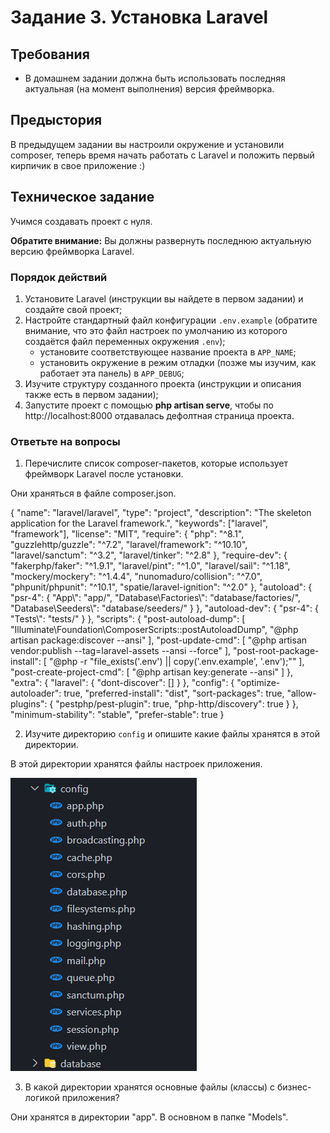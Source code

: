 # Задание 3. Установка Laravel

## Требования

- В домашнем задании должна быть использовать последняя актуальная (на момент выполнения) версия фреймворка.

## Предыстория

В предыдущем задании вы настроили окружение и установили composer, теперь время начать работать с Laravel
и положить первый кирпичик в свое приложение :)

## Техническое задание

Учимся создавать проект с нуля.

**Обратите внимание:** Вы должны развернуть последнюю актуальную версию фреймворка Laravel.

### Порядок действий

1. Установите Laravel (инструкции вы найдете в первом задании) и создайте свой проект;
2. Настройте стандартный файл конфигурации `.env.example` (обратите внимание, что это файл настроек по умолчанию из которого создаётся файл переменных окружения `.env`);
    * установите соответствующее название проекта в `APP_NAME`;
    * установить окружение в режим отладки (позже мы изучим, как работает эта панель) в `APP_DEBUG`;
3. Изучите структуру созданного проекта (инструкции и описания также есть в первом задании);
4. Запустите проект с помощью **php artisan serve**, чтобы по http://localhost:8000 отдавалась дефолтная страница проекта.


### Ответьте на вопросы

1. Перечислите список composer-пакетов, которые использует фреймворк Laravel после установки.

Они храняться в файле composer.json.

{
"name": "laravel/laravel",
"type": "project",
"description": "The skeleton application for the Laravel framework.",
"keywords": ["laravel", "framework"],
"license": "MIT",
"require": {
"php": "^8.1",
"guzzlehttp/guzzle": "^7.2",
"laravel/framework": "^10.10",
"laravel/sanctum": "^3.2",
"laravel/tinker": "^2.8"
},
"require-dev": {
"fakerphp/faker": "^1.9.1",
"laravel/pint": "^1.0",
"laravel/sail": "^1.18",
"mockery/mockery": "^1.4.4",
"nunomaduro/collision": "^7.0",
"phpunit/phpunit": "^10.1",
"spatie/laravel-ignition": "^2.0"
},
"autoload": {
"psr-4": {
"App\\": "app/",
"Database\\Factories\\": "database/factories/",
"Database\\Seeders\\": "database/seeders/"
}
},
"autoload-dev": {
"psr-4": {
"Tests\\": "tests/"
}
},
"scripts": {
"post-autoload-dump": [
"Illuminate\\Foundation\\ComposerScripts::postAutoloadDump",
"@php artisan package:discover --ansi"
],
"post-update-cmd": [
"@php artisan vendor:publish --tag=laravel-assets --ansi --force"
],
"post-root-package-install": [
"@php -r \"file_exists('.env') || copy('.env.example', '.env');\""
],
"post-create-project-cmd": [
"@php artisan key:generate --ansi"
]
},
"extra": {
"laravel": {
"dont-discover": []
}
},
"config": {
"optimize-autoloader": true,
"preferred-install": "dist",
"sort-packages": true,
"allow-plugins": {
"pestphp/pest-plugin": true,
"php-http/discovery": true
}
},
"minimum-stability": "stable",
"prefer-stable": true
}

2. Изучите директорию `config` и опишите какие файлы хранятся в этой директории.

В этой директории хранятся файлы настроек приложения.

<img src="config.png">

3. В какой директории хранятся основные файлы (классы) с бизнес-логикой приложения?

Они хранятся в директории "арр". В основном в папке "Models".
